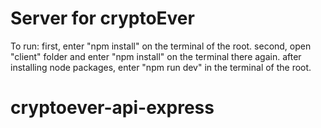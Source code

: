 # Server for cryptoEver


To run:
first, enter "npm install" on the terminal of the root.
 second, open "client" folder and enter "npm install" on the terminal there again.
 after installing node packages, enter "npm run dev" in the terminal of the root.
# cryptoever-api-express
